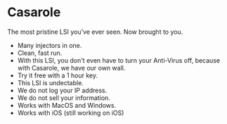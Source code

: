 # Casarole
The most pristine LSI you've ever seen. Now brought to you.
- Many injectors in one.
- Clean, fast run.
- With this LSI, you don't even have to turn your Anti-Virus off, because with Casarole, we have our own wall.
- Try it free with a 1 hour key.
- This LSI is undectable.
- We do not log your IP address.
- We do not sell your information.
- Works with MacOS and Windows.
- Works with iOS (still working on iOS)

